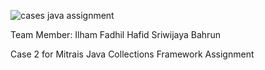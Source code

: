 ![cases java assignment](https://user-images.githubusercontent.com/23446150/156135062-02d17f8a-293b-4dff-b94f-70fe4c9ced6e.jpg)

Team Member:
Ilham Fadhil
Hafid Sriwijaya Bahrun

Case 2 for Mitrais Java Collections Framework Assignment
